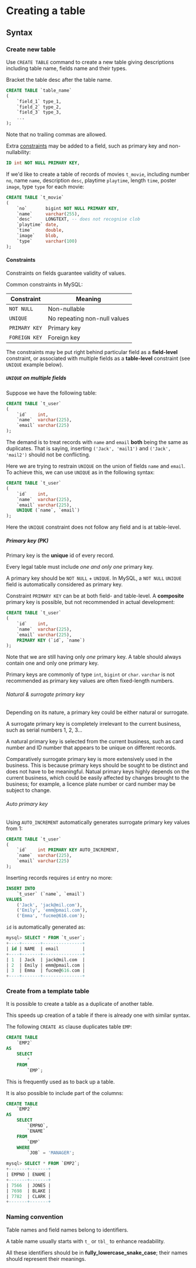 # Creating a table

## Syntax

### Create new table

Use `CREATE TABLE` command to create a new table giving descriptions including table name, fields name and their types.

Bracket the table desc after the table name.

<!-- @keep format -->
```sql
CREATE TABLE `table_name`
(
	`field_1` type_1,
	`field_2` type_2,
	`field_3` type_3,
	...
);
```
<!-- @continue format -->

Note that no trailing commas are allowed.

Extra [constraints](#constraints) may be added to a field, such as primary key and non-nullability:

<!-- @keep format -->
```sql
ID int NOT NULL PRIMARY KEY,
```
<!-- @continue format -->

If we'd like to create a table of records of movies `t_movie`, including number `no`, name `name`, description `desc`,
playtime `playtime`, length `time`, poster `image`, type `type`
for each movie:

```sql
CREATE TABLE `t_movie`
(
	`no`       bigint NOT NULL PRIMARY KEY,
	`name`     varchar(255),
	`desc`     LONGTEXT, -- does not recognise clob
	`playtime` date,
	`time`     double,
	`image`    blob,
	`type`     varchar(100)
);
```

#### Constraints

Constraints on fields guarantee validity of values.

Common constraints in MySQL:

| Constraint     | Meaning                       |
|----------------|-------------------------------|
| `NOT NULL`     | Non-nullable                  |
| `UNIQUE`       | No repeating non-null values  |
| `PRIMARY KEY`  | Primary key                   |
| `FOREIGN KEY`  | Foreign key                   |

The constraints may be put right behind particular field as a **field-level** constraint, or associated with multiple
fields as a **table-level** constraint (see `UNIQUE` example below).

##### `UNIQUE` on multiple fields

Suppose we have the following table:

```sql
CREATE TABLE `t_user`
(
	`id`    int,
	`name`  varchar(225),
	`email` varchar(225)
);
```

The demand is to treat records with `name` and `email` **both** being the same as duplicates. That is saying,
inserting `('Jack', 'mail1')` and `('Jack', 'mail2')` should not be conflicting.

Here we are trying to restrain `UNIQUE` on the union of fields `name` and `email`. To achieve this, we can use `UNIQUE`
as in the following syntax:

```sql
CREATE TABLE `t_user`
(
	`id`    int,
	`name`  varchar(225),
	`email` varchar(225),
	UNIQUE (`name`, `email`)
);
```

Here the `UNIQUE` constraint does not follow any field and is at table-level.

##### Primary key (PK)

Primary key is the **unique** id of every record.

Every legal table must include *one and only one* primary key.

A primary key should be `NOT NULL` + `UNIQUE`. In MySQL, a `NOT NULL` `UNIQUE` field is automatically considered as
primary key.

Constraint `PRIMARY KEY` can be at both field- and table-level. A **composite** primary key is possible, but not
recommended in actual development:

```sql
CREATE TABLE `t_user`
(
	`id`    int,
	`name`  varchar(225),
	`email` varchar(225),
	PRIMARY KEY (`id`, `name`)
);
```

Note that we are still having only *one* primary key. A table should always contain one and only one primary key.

Primary keys are commonly of type `int`, `bigint` or `char`.
`varchar` is not recommended as primary key values are often fixed-length numbers.

###### Natural & surrogate primary key

Depending on its nature, a primary key could be either natural or surrogate.

A surrogate primary key is completely irrelevant to the current business, such as serial numbers 1, 2, 3...

A natural primary key is selected from the current business, such as card number and ID number that appears to be unique
on different records.

Comparatively surrogate primary key is more extensively used in the business. This is because primary keys should be
sought to be distinct and does not have to be meaningful. Natual primary keys highly depends on the current business,
which could be easily affected by changes brought to the business; for example, a licence plate number or card number
may be subject to change.

###### Auto primary key

Using `AUTO_INCREMENT` automatically generates surrogate primary key values from 1:

```sql
CREATE TABLE `t_user`
(
	`id`    int PRIMARY KEY AUTO_INCREMENT,
	`name`  varchar(225),
	`email` varchar(225)
);
```

Inserting records requires `id` entry no more:

```sql
INSERT INTO
	`t_user` (`name`, `email`)
VALUES
	('Jack', 'jack@mil.com'),
	('Emily', 'emm@pmail.com'),
	('Emma', 'fucme@616.com');
```

`id` is automatically generated as:

<!-- @keep format -->
```sql
mysql> SELECT * FROM `t_user`;
+----+-------+---------------+
| id | NAME  | email         |
+----+-------+---------------+
| 1  | Jack  | jack@mil.com  |
| 2  | Emily | emm@pmail.com |
| 3  | Emma  | fucme@616.com |
+----+-------+---------------+
```
<!-- @continue format -->

### Create from a template table

It is possible to create a table as a duplicate of another table.

This speeds up creation of a table if there is already one with similar syntax.

The following `CREATE AS` clause duplicates table `EMP`:

```sql
CREATE TABLE
	`EMP2`
AS
	SELECT
		*
	FROM
		`EMP`;
```

This is frequently used as to back up a table.

It is also possible to include part of the columns:

```sql
CREATE TABLE
	`EMP2`
AS
	SELECT
		`EMPNO`,
		`ENAME`
	FROM
		`EMP`
	WHERE
		`JOB` = 'MANAGER';
```

<!-- @keep format -->
```sql
mysql> SELECT * FROM `EMP2`;
+-------+-------+
| EMPNO | ENAME |
+-------+-------+
| 7566  | JONES |
| 7698  | BLAKE |
| 7782  | CLARK |
+-------+-------+
```
<!-- @continue format -->

### Naming convention

Table names and field names belong to identifiers.

A table name usually starts with `t_` or `tbl_` to enhance readability.

All these identifiers should be in **fully\_lowercase\_snake\_case**; their names should represent their meanings.
